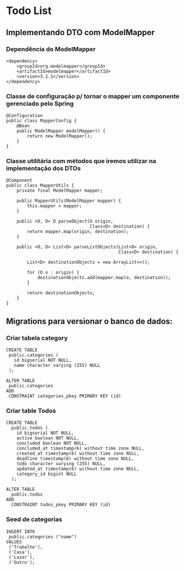 ﻿# Todo List

## Implementando DTO com ModelMapper

### Dependência do ModelMapper
```
<dependency>
    <groupId>org.modelmapper</groupId>
    <artifactId>modelmapper</artifactId>
    <version>3.1.1</version>
</dependency>
```
### Classe de configuração p/ tornar o mapper um componente gerenciado pelo Spring
```
@Configuration
public class MapperConfig {
    @Bean
    public ModelMapper modelMapper() {
        return new ModelMapper();
    }
}
```

### Classe utilitária com métodos que iremos utilizar na implementação dos DTOs
```
@Component
public class MapperUtils {
    private final ModelMapper mapper;

    public MapperUtils(ModelMapper mapper) {
        this.mapper = mapper;
    }

    public <O, D> D parseObject(O origin,
                                Class<D> destination) {
        return mapper.map(origin, destination);
    }

    public <O, D> List<D> parseListObjects(List<O> origin,
                                           Class<D> destination) {

        List<D> destinationObjects = new ArrayList<>();

        for (O o : origin) {
            destinationObjects.add(mapper.map(o, destination));
        }

        return destinationObjects;
    }
}
```
 
## Migrations para versionar o banco de dados:

### Criar tabela category
 ```
 CREATE TABLE
  public.categories (
    id bigserial NOT NULL,
    name character varying (255) NULL
  );

ALTER TABLE
  public.categories
ADD
  CONSTRAINT categories_pkey PRIMARY KEY (id)

```

### Criar table Todos
```
CREATE TABLE
  public.todos (
    id bigserial NOT NULL,
    active boolean NOT NULL,
    concluded boolean NOT NULL,
    concluded_at timestamp(6) without time zone NULL,
    created_at timestamp(6) without time zone NULL,
    deadline timestamp(6) without time zone NULL,
    todo character varying (255) NULL,
    updated_at timestamp(6) without time zone NULL,
    category_id bigint NULL
  );

ALTER TABLE
  public.todos
ADD
  CONSTRAINT todos_pkey PRIMARY KEY (id)
```

### Seed de categorias
```
INSERT INTO
 public.categories ("name")
VALUES
 ('Trabalho'),
 ('Casa'),
 ('Lazer'),
 ('Outro');
```
